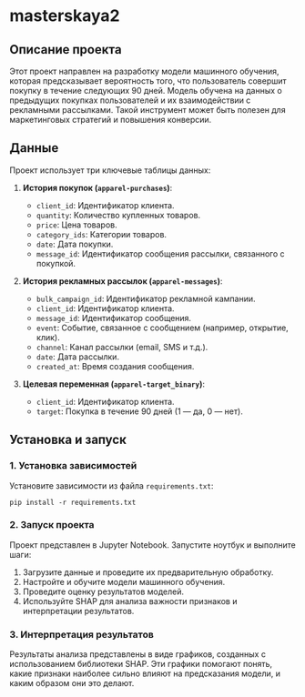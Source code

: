 # masterskaya2
## Описание проекта

Этот проект направлен на разработку модели машинного обучения, которая предсказывает вероятность того, что пользователь совершит покупку в течение следующих 90 дней. Модель обучена на данных о предыдущих покупках пользователей и их взаимодействии с рекламными рассылками. Такой инструмент может быть полезен для маркетинговых стратегий и повышения конверсии.

## Данные

Проект использует три ключевые таблицы данных:

1. **История покупок (`apparel-purchases`)**:
   - `client_id`: Идентификатор клиента.
   - `quantity`: Количество купленных товаров.
   - `price`: Цена товаров.
   - `category_ids`: Категории товаров.
   - `date`: Дата покупки.
   - `message_id`: Идентификатор сообщения рассылки, связанного с покупкой.

2. **История рекламных рассылок (`apparel-messages`)**:
   - `bulk_campaign_id`: Идентификатор рекламной кампании.
   - `client_id`: Идентификатор клиента.
   - `message_id`: Идентификатор сообщения.
   - `event`: Событие, связанное с сообщением (например, открытие, клик).
   - `channel`: Канал рассылки (email, SMS и т.д.).
   - `date`: Дата рассылки.
   - `created_at`: Время создания сообщения.

3. **Целевая переменная (`apparel-target_binary`)**:
   - `client_id`: Идентификатор клиента.
   - `target`: Покупка в течение 90 дней (1 — да, 0 — нет).

## Установка и запуск

### 1. Установка зависимостей

Установите зависимости из файла `requirements.txt`:

    pip install -r requirements.txt


### 2. Запуск проекта

Проект представлен в Jupyter Notebook. Запустите ноутбук и выполните шаги:

1. Загрузите данные и проведите их предварительную обработку.
2. Настройте и обучите модели машинного обучения.
3. Проведите оценку результатов моделей.
4. Используйте SHAP для анализа важности признаков и интерпретации результатов.

### 3. Интерпретация результатов

Результаты анализа представлены в виде графиков, созданных с использованием библиотеки SHAP. Эти графики помогают понять, какие признаки наиболее сильно влияют на предсказания модели, и каким образом они это делают.
